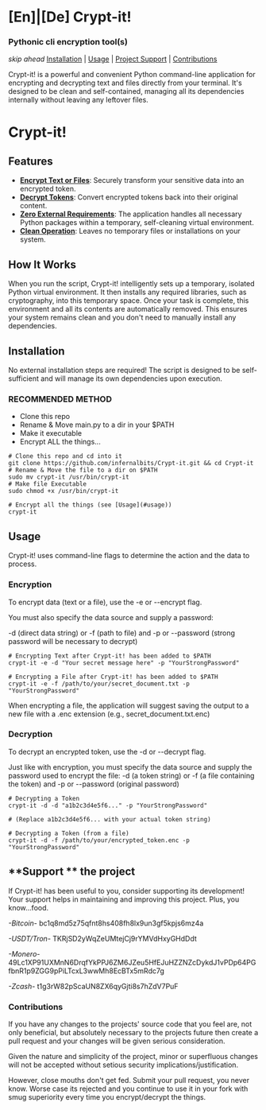 # [En]|[De] Crypt-it!
### Pythonic cli encryption tool(s)


*skip ahead* [Installation](#installation) | [Usage](#usage) | [Project Support](#supporting) | [Contributions](#contributions)


Crypt-it! is a powerful and convenient Python command-line application for encrypting and decrypting text and files directly from your terminal. It's designed to be clean and self-contained, managing all its dependencies internally without leaving any leftover files.
# **Crypt-it!**

## **Features**

* **[Encrypt Text or Files](#encryption)**: Securely transform your sensitive data into an encrypted token.  
* **[Decrypt Tokens](#decryption)**: Convert encrypted tokens back into their original content.  
* **[Zero External Requirements](#installation)**: The application handles all necessary Python packages within a temporary, self-cleaning virtual environment.  
* **[Clean Operation](#usage)**: Leaves no temporary files or installations on your system.

## **How It Works**

When you run the script, Crypt-it! intelligently sets up a temporary, isolated Python virtual environment. It then installs any required libraries, such as cryptography, into this temporary space. Once your task is complete, this environment and all its contents are automatically removed. This ensures your system remains clean and you don't need to manually install any dependencies.

## **Installation**

No external installation steps are required\! The script is designed to be self-sufficient and will manage its own dependencies upon execution. 

### RECOMMENDED METHOD

* Clone this repo
* Rename & Move main.py to a dir in your $PATH 
* Make it executable
* Encrypt ALL the things...

```
# Clone this repo and cd into it
git clone https://github.com/infernalbits/Crypt-it.git && cd Crypt-it
# Rename & Move the file to a dir on $PATH
sudo mv crypt-it /usr/bin/crypt-it
# Make file Executable 
sudo chmod +x /usr/bin/crypt-it

# Encrypt all the things (see [Usage](#usage))
crypt-it
```


## **Usage**

Crypt-it! uses command-line flags to determine the action and the data to process.

### **Encryption**

To encrypt data (text or a file), use the \-e or \--encrypt flag. 

You must also specify the data source and supply a password:

\-d (direct data string) or
\-f (path to file)
and
\-p or \--password (strong password will be necessary to decrypt)

```
# Encrypting Text after Crypt-it! has been added to $PATH
crypt-it -e -d "Your secret message here" -p "YourStrongPassword"

# Encrypting a File after Crypt-it! has been added to $PATH
crypt-it -e -f /path/to/your/secret_document.txt -p "YourStrongPassword"
```

When encrypting a file, the application will suggest saving the output to a new file with a .enc extension (e.g., secret\_document.txt.enc)

### **Decryption**

To decrypt an encrypted token, use the \-d or \--decrypt flag. 

Just like with encryption, you must specify the data source and supply the password used to encrypt the file:
\-d (a token string) or
\-f (a file containing the token) 
and
\-p or \--password (original password)

```
# Decrypting a Token 
crypt-it -d -d "a1b2c3d4e5f6..." -p "YourStrongPassword"

# (Replace a1b2c3d4e5f6... with your actual token string)

# Decrypting a Token (from a file)
crypt-it -d -f /path/to/your/encrypted_token.enc -p "YourStrongPassword"
```

## **Support ** the project 

If Crypt-it! has been useful to you, consider supporting its development! Your support helps in maintaining and improving this project. Plus, you know...food.

*-Bitcoin-*
bc1q8md5z75qfnt8hs408fh8lx9un3gf5kpjs6mz4a

*-USDT/Tron-* TKRjSD2yWqZeUMtejCj9rYMVdHxyGHdDdt

*-Monero-* 49Lc1XP91UXMnN6DrqfYkPPJ6ZM6JZeu5HfEJuHZZNZcDykdJ1vPDp64PGfbnR1p9ZGG9pPiLTcxL3wwMh8EcBTx5mRdc7g

*-Zcash-* t1g3rW82pScaUN8ZX6qyGjti8s7hZdV7PuF

### **Contributions**

If you have any changes to the projects' source code that you feel are, not only beneficial, but absolutely necessary to the projects future then create a pull request and your changes will be given serious consideration. 

Given the nature and simplicity of the project, minor or superfluous changes will not be accepted without setious security implications/justification. 

However, close mouths don't get fed. Submit your pull request, you never know. Worse case its rejected and you continue to use it in your fork with smug superiority every time you encrypt/decrypt the things.
